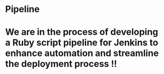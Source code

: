 # Pipeline
# We are in the process of developing a Ruby script pipeline for Jenkins to enhance automation and streamline the deployment process !!
